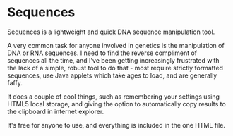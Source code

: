 Sequences
=========

Sequences is a lightweight and quick DNA sequence manipulation tool.

A very common task for anyone involved in genetics is the manipulation of DNA or RNA sequences.
I need to find the reverse compliment of sequences all the time, and I've been getting increasingly
frustrated with the lack of a simple, robust tool to do that - most require strictly formatted sequences,
use Java applets which take ages to load, and are generally faffy.

It does a couple of cool things, such as remembering your settings using HTML5 local storage, and
giving the option to automatically copy results to the clipboard in internet explorer.

It's free for anyone to use, and everything is included in the one HTML file.